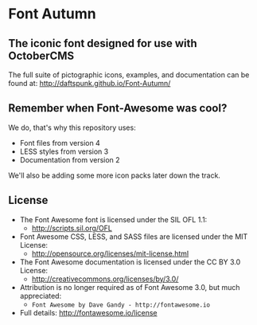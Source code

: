# Font Autumn

## The iconic font designed for use with OctoberCMS

The full suite of pictographic icons, examples, and documentation can be found at:
http://daftspunk.github.io/Font-Autumn/

## Remember when Font-Awesome was cool?

We do, that's why this repository uses:

* Font files from version 4
* LESS styles from version 3
* Documentation from version 2

We'll also be adding some more icon packs later down the track.

## License

- The Font Awesome font is licensed under the SIL OFL 1.1:
  - http://scripts.sil.org/OFL
- Font Awesome CSS, LESS, and SASS files are licensed under the MIT License:
  - http://opensource.org/licenses/mit-license.html
- The Font Awesome documentation is licensed under the CC BY 3.0 License:
  - http://creativecommons.org/licenses/by/3.0/
- Attribution is no longer required as of Font Awesome 3.0, but much appreciated:
  - `Font Awesome by Dave Gandy - http://fontawesome.io`
- Full details: http://fontawesome.io/license
